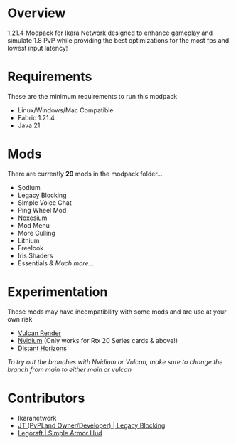 # Overview
1.21.4 Modpack for Ikara Network designed to enhance gameplay and simulate 1.8 PvP while providing the best optimizations for the most fps and lowest input latency!

# Requirements
These are the minimum requirements to run this modpack

- Linux/Windows/Mac Compatible
- Fabric 1.21.4
- Java 21

# Mods
There are currently __29__ mods in the modpack folder...

- Sodium
- Legacy Blocking
- Simple Voice Chat
- Ping Wheel Mod
- Noxesium
- Mod Menu
- More Culling
- Lithium
- Freelook
- Iris Shaders
- Essentials
 *& Much more...*

# Experimentation
These mods may have incompatibility with some mods and are use at your own risk

- [Vulcan Render](https://modrinth.com/mod/vulkanmod)
- [Nvidium](https://modrinth.com/mod/nvidium) (Only works for Rtx 20 Series cards & above!)
- [Distant Horizons](https://modrinth.com/mod/distanthorizons)

*To try out the branches with Nvidium or Vulcan, make sure to change the branch from main to either main or vulcan*

# Contributors
- Ikaranetwork
- [JT (PvPLand Owner/Developer) | Legacy Blocking](https://github.com/PvPLand/LegacyBlocking)
- [Legoraft | Simple Armor Hud](https://github.com/legoraft/simple-armor-hud)
